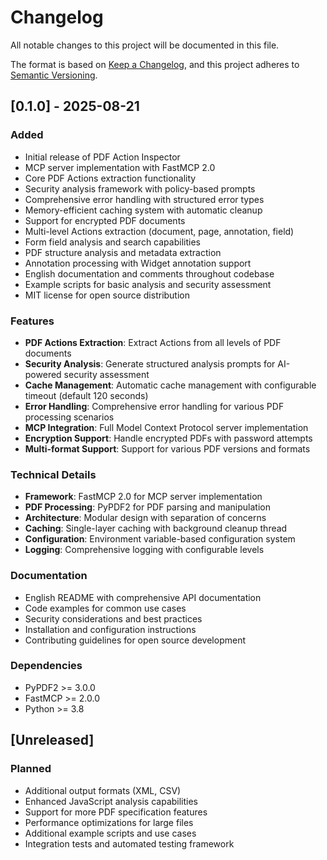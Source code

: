 # Changelog

All notable changes to this project will be documented in this file.

The format is based on [Keep a Changelog](https://keepachangelog.com/en/1.0.0/),
and this project adheres to [Semantic Versioning](https://semver.org/spec/v2.0.0.html).

## [0.1.0] - 2025-08-21

### Added
- Initial release of PDF Action Inspector
- MCP server implementation with FastMCP 2.0
- Core PDF Actions extraction functionality
- Security analysis framework with policy-based prompts
- Comprehensive error handling with structured error types
- Memory-efficient caching system with automatic cleanup
- Support for encrypted PDF documents
- Multi-level Actions extraction (document, page, annotation, field)
- Form field analysis and search capabilities
- PDF structure analysis and metadata extraction
- Annotation processing with Widget annotation support
- English documentation and comments throughout codebase
- Example scripts for basic analysis and security assessment
- MIT license for open source distribution

### Features
- **PDF Actions Extraction**: Extract Actions from all levels of PDF documents
- **Security Analysis**: Generate structured analysis prompts for AI-powered security assessment
- **Cache Management**: Automatic cache management with configurable timeout (default 120 seconds)
- **Error Handling**: Comprehensive error handling for various PDF processing scenarios
- **MCP Integration**: Full Model Context Protocol server implementation
- **Encryption Support**: Handle encrypted PDFs with password attempts
- **Multi-format Support**: Support for various PDF versions and formats

### Technical Details
- **Framework**: FastMCP 2.0 for MCP server implementation
- **PDF Processing**: PyPDF2 for PDF parsing and manipulation
- **Architecture**: Modular design with separation of concerns
- **Caching**: Single-layer caching with background cleanup thread
- **Configuration**: Environment variable-based configuration system
- **Logging**: Comprehensive logging with configurable levels

### Documentation
- English README with comprehensive API documentation
- Code examples for common use cases
- Security considerations and best practices
- Installation and configuration instructions
- Contributing guidelines for open source development

### Dependencies
- PyPDF2 >= 3.0.0
- FastMCP >= 2.0.0
- Python >= 3.8

## [Unreleased]

### Planned
- Additional output formats (XML, CSV)
- Enhanced JavaScript analysis capabilities
- Support for more PDF specification features
- Performance optimizations for large files
- Additional example scripts and use cases
- Integration tests and automated testing framework
